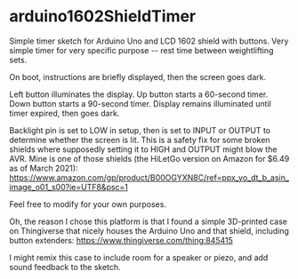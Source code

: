 # arduino1602ShieldTimer

Simple timer sketch for Arduino Uno and LCD 1602 shield with buttons. Very simple timer for very specific purpose -- rest time between weightlifting sets.

On boot, instructions are briefly displayed, then the screen goes dark.

Left button illuminates the display.
Up button starts a 60-second timer.
Down button starts a 90-second timer.
Display remains illuminated until timer expired, then goes dark.

Backlight pin is set to LOW in setup, then is set to INPUT or OUTPUT to determine whether the screen is lit. This is a safety fix for some broken shields where supposedly setting it to HIGH and OUTPUT might blow the AVR.  Mine is one of those shields (the HiLetGo version on Amazon for $6.49 as of March 2021): https://www.amazon.com/gp/product/B00OGYXN8C/ref=ppx_yo_dt_b_asin_image_o01_s00?ie=UTF8&psc=1

Feel free to modify for your own purposes.

Oh, the reason I chose this platform is that I found a simple 3D-printed case on Thingiverse that nicely houses the Arduino Uno and that shield, including button extenders: https://www.thingiverse.com/thing:845415 

I might remix this case to include room for a speaker or piezo, and add sound feedback to the sketch.

